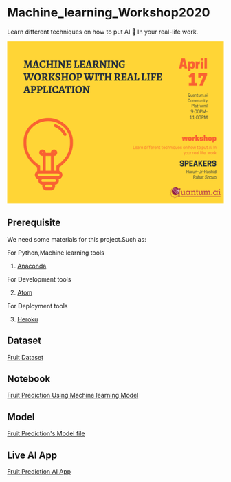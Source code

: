 # Machine_learning_Workshop2020
Learn different techniques on how to put AI 🤖 In your real-life work.

![ML_workshop](https://github.com/harunshimanto/Machine_learning_Workshop2020/blob/master/ML_Workshop.png)

## Prerequisite

We need some materials for this project.Such as: 

For Python,Machine learning tools

1. [Anaconda](https://www.anaconda.com/distribution/)

For Development tools

2. [Atom](https://atom.io/)

For Deployment tools

3. [Heroku](https://signup.heroku.com/login)

## Dataset

[Fruit Dataset](https://github.com/harunshimanto/Machine_learning_Workshop2020/blob/master/Dataset/fruit_data.csv)

## Notebook

[Fruit Prediction Using Machine learning Model](https://github.com/harunshimanto/Machine_learning_Workshop2020/blob/master/Notebook/Fruit_prediction_using_ml.ipynb)

## Model 

[Fruit Prediction's Model file](https://github.com/harunshimanto/Machine_learning_Workshop2020/blob/master/model/knn_model.pkl)


## Live AI App

[Fruit Prediction AI App](https://fruit-prediction-ai-app.herokuapp.com/)


